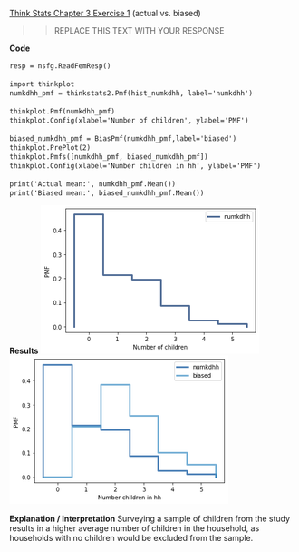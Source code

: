[Think Stats Chapter 3 Exercise 1](http://greenteapress.com/thinkstats2/html/thinkstats2004.html#toc31) (actual vs. biased)

>> REPLACE THIS TEXT WITH YOUR RESPONSE

**Code**

```
resp = nsfg.ReadFemResp()

import thinkplot
numkdhh_pmf = thinkstats2.Pmf(hist_numkdhh, label='numkdhh')

thinkplot.Pmf(numkdhh_pmf)
thinkplot.Config(xlabel='Number of children', ylabel='PMF')

biased_numkdhh_pmf = BiasPmf(numkdhh_pmf,label='biased')
thinkplot.PrePlot(2)
thinkplot.Pmfs([numkdhh_pmf, biased_numkdhh_pmf])
thinkplot.Config(xlabel='Number children in hh', ylabel='PMF')

print('Actual mean:', numkdhh_pmf.Mean())
print('Biased mean:', biased_numkdhh_pmf.Mean())
```

**Results**
![PMF of number of kids in household](https://github.com/tawney-kirkland/dsp/blob/master/img/3.1.1.png?raw=true)
![PMF of actual and biased number of kids in household](https://github.com/tawney-kirkland/dsp/blob/master/img/3.1.2.png?raw=true)

**Explanation / Interpretation**
Surveying a sample of children from the study results in a higher average number of children in the household, as households with no children would be excluded from the sample.

